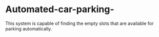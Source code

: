 # Automated-car-parking-
This system is capable of finding the empty slots that are available for parking automatically. 
